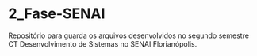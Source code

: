 # 2_Fase-SENAI
Repositório para guarda os arquivos desenvolvidos no segundo semestre CT Desenvolvimento de Sistemas no SENAI Florianópolis.
